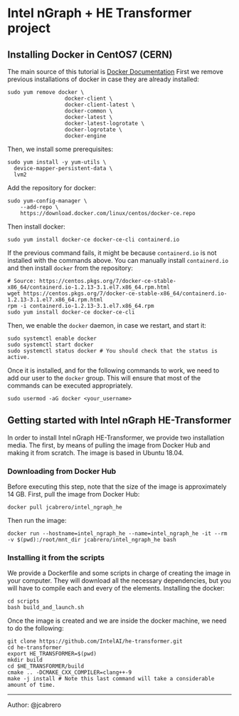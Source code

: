 # Intel nGraph + HE Transformer project

## Installing Docker in CentOS7 (CERN)
The main source of this tutorial is [Docker Documentation](https://docs.docker.com/install/linux/docker-ce/centos/)
First we remove previous installations of docker in case they are already installed:
```
sudo yum remove docker \
                  docker-client \
                  docker-client-latest \
                  docker-common \
                  docker-latest \
                  docker-latest-logrotate \
                  docker-logrotate \
                  docker-engine
```
Then, we install some prerequisites:
```
sudo yum install -y yum-utils \
  device-mapper-persistent-data \
  lvm2
```
Add the repository for docker:
```
sudo yum-config-manager \
    --add-repo \
    https://download.docker.com/linux/centos/docker-ce.repo
```
Then install docker:
```
sudo yum install docker-ce docker-ce-cli containerd.io
```
If the previous command fails, it might be because `containerd.io` is not installed with the commands above. You can manually install `containerd.io` and then install `docker` from the repository:
```
# Source: https://centos.pkgs.org/7/docker-ce-stable-x86_64/containerd.io-1.2.13-3.1.el7.x86_64.rpm.html
wget https://centos.pkgs.org/7/docker-ce-stable-x86_64/containerd.io-1.2.13-3.1.el7.x86_64.rpm.html
rpm -i containerd.io-1.2.13-3.1.el7.x86_64.rpm
sudo yum install docker-ce docker-ce-cli
```
Then, we enable the `docker` daemon, in case we restart, and start it:
```
sudo systemctl enable docker
sudo systemctl start docker
sudo systemctl status docker # You should check that the status is active.
```
Once it is installed, and for the following commands to work, we need to add our user to the `docker` group. This will ensure that most of the commands can be executed appropriately.
```
sudo usermod -aG docker <your_username>
```

## Getting started with Intel nGraph HE-Transformer
In order to install Intel nGraph HE-Transformer, we provide two installation media. The first, by means of pulling the image from Docker Hub and making it from scratch. The image is based in Ubuntu 18.04.

### Downloading from Docker Hub
Before executing this step, note that the size of the image is approximately 14 GB.
First, pull the image from Docker Hub:
```
docker pull jcabrero/intel_ngraph_he
```
Then run the image:
```
docker run --hostname=intel_ngraph_he --name=intel_ngraph_he -it --rm -v $(pwd):/root/mnt_dir jcabrero/intel_ngraph_he bash
```

### Installing it from the scripts
We provide a Dockerfile and some scripts in charge of creating the image in your computer. They will download all the necessary dependencies, but you will have to compile each and every of the elements.
Installing the docker:
```
cd scripts
bash build_and_launch.sh
```
Once the image is created and we are inside the docker machine, we need to do the following:
```
git clone https://github.com/IntelAI/he-transformer.git
cd he-transformer
export HE_TRANSFORMER=$(pwd)
mkdir build
cd $HE_TRANSFORMER/build
cmake .. -DCMAKE_CXX_COMPILER=clang++-9
make -j install # Note this last command will take a considerable amount of time.
```
___
Author: @jcabrero

